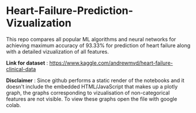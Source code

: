 # Heart-Failure-Prediction-Vizualization
This repo compares all popular ML algorithms and neural networks for achieving maximum accuracy of 93.33% for prediction of heart failure along with a detailed vizualization of all features.

**Link for dataset** : https://www.kaggle.com/andrewmvd/heart-failure-clinical-data

**Disclaimer** : Since github performs a static render of the notebooks and it doesn't include the embedded HTML/JavaScript that makes up a plotly graph, the graphs corresponding to vizualisation of non-categorical features are not visible. To view these graphs open the file with google colab.
